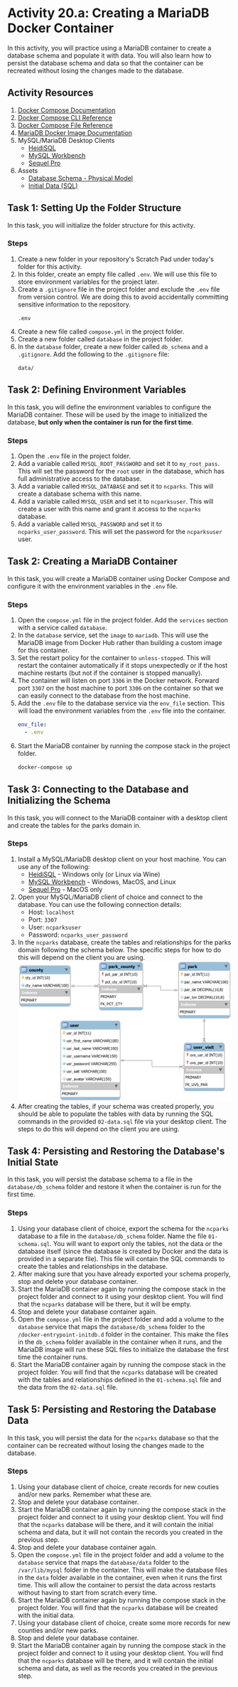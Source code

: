 # Activity 20.a: Creating a MariaDB Docker Container

In this activity, you will practice using a MariaDB container to create a database schema and populate it with data. You will also learn how to persist the database schema and data so that the container can be recreated without losing the changes made to the database.

## Activity Resources

1. [Docker Compose Documentation](https://docs.docker.com/compose/)
2. [Docker Compose CLI Reference](https://docs.docker.com/compose/reference/overview/)
3. [Docker Compose File Reference](https://docs.docker.com/compose/compose-file/)
4. [MariaDB Docker Image Documentation](https://hub.docker.com/_/mariadb)
5. MySQL/MariaDB Desktop Clients
    * [HeidiSQL](https://www.heidisql.com/)
    * [MySQL Workbench](https://www.mysql.com/products/workbench/)
    * [Sequel Pro](https://www.sequelpro.com/)
6. Assets
   * [Database Schema - Physical Model](files/ncparks_schema.png)
   * [Initial Data (SQL)](files/02-data.sql)

## Task 1: Setting Up the Folder Structure

In this task, you will initialize the folder structure for this activity.

### Steps

1. Create a new folder in your repository's Scratch Pad under today's folder for this activity.
2. In this folder, create an empty file called `.env`. We will use this file to store environment variables for the project later.
3. Create a `.gitignore` file in the project folder and exclude the `.env` file from version control. We are doing this to avoid accidentally committing sensitive information to the repository.
    ```
    .env
    ```
3. Create a new file called `compose.yml` in the project folder.
4. Create a new folder called `database` in the project folder.
5. In the `database` folder, create a new folder called `db_schema` and a `.gitignore`. Add the following to the `.gitignore` file:
    ```
    data/
    ```

## Task 2: Defining Environment Variables

In this task, you will define the environment variables to configure the MariaDB container. These will be used by the image to initialized the database, **but only when the container is run for the first time**.

### Steps

1. Open the `.env` file in the project folder.
2. Add a variable called `MYSQL_ROOT_PASSWORD` and set it to `my_root_pass`. This will set the password for the `root` user in the database, which has full administrative access to the database.
3. Add a variable called `MYSQL_DATABASE` and set it to `ncparks`. This will create a database schema with this name.
4. Add a variable called `MYSQL_USER` and set it to `ncparksuser`. This will create a user with this name and grant it access to the `ncparks` database.
5. Add a variable called `MYSQL_PASSWORD` and set it to `ncparks_user_password`. This will set the password for the `ncparksuser` user.


## Task 2: Creating a MariaDB Container

In this task, you will create a MariaDB container using Docker Compose and configure it with the environment variables in the `.env` file.

### Steps

1. Open the `compose.yml` file in the project folder. Add the `services` section with a service called `database`.
2. In the `database` service, set the `image` to `mariadb`. This will use the MariaDB image from Docker Hub rather than building a custom image for this container.
3. Set the restart policy for the container to `unless-stopped`. This will restart the container automatically if it stops unexpectedly or if the host machine restarts (but not if the container is stopped manually).
4. The container will listen on port `3306` in the Docker network. Forward port `3307` on the host machine to port `3306` on the container so that we can easily connect to the database from the host machine.
5. Add the `.env` file to the database service via the `env_file` section. This will load the environment variables from the `.env` file into the container.
    ```yml	
    env_file:
      - .env
    ```
6. Start the MariaDB container by running the compose stack in the project folder.
    ```bash
    docker-compose up
    ```

## Task 3: Connecting to the Database and Initializing the Schema

In this task, you will connect to the MariaDB container with a desktop client and create the tables for the parks domain in.

### Steps

1. Install a MySQL/MariaDB desktop client on your host machine. You can use any of the following:
    * [HeidiSQL](https://www.heidisql.com/) - Windows only (or Linux via Wine)
    * [MySQL Workbench](https://www.mysql.com/products/workbench/) - Windows, MacOS, and Linux
    * [Sequel Pro](https://www.sequelpro.com/) - MacOS only
2. Open your MySQL/MariaDB client of choice and connect to the database. You can use the following connection details:
    * Host: `localhost`
    * Port: `3307`
    * User: `ncparksuser`
    * Password: `ncparks_user_password`
3. In the `ncparks` database, create the tables and relationships for the parks domain following the schema below. The specific steps for how to do this will depend on the client you are using.
    ![Database Schema](files/ncparks_schema.png)
4. After creating the tables, if your schema was created properly, you should be able to populate the tables with data by running the SQL commands in the provided `02-data.sql` file via your desktop client. The steps to do this will depend on the client you are using.

## Task 4: Persisting and Restoring the Database's Initial State

In this task, you will persist the database schema to a file in the `database/db_schema` folder and restore it when the container is run for the first time.

### Steps

1. Using your database client of choice, export the schema for the `ncparks` database to a file in the `database/db_schema` folder. Name the file `01-schema.sql`. You will want to export only the tables, not the data or the database itself (since the database is created by Docker and the data is provided in a separate file). This file will contain the SQL commands to create the tables and relationships in the database.
2. After making sure that you have already exported your schema properly, stop and delete your database container.
3. Start the MariaDB container again by running the compose stack in the project folder and connect to it using your desktop client. You will find that the `ncparks` database will be there, but it will be empty.
4. Stop and delete your database container again.
5. Open the `compose.yml` file in the project folder and add a volume to the `database` service that maps the `database/db_schema` folder to the `/docker-entrypoint-initdb.d` folder in the container. This make the files in the `db_schema` folder available in the container when it runs, and the MariaDB image will run these SQL files to initialize the database the first time the container runs.
6. Start the MariaDB container again by running the compose stack in the project folder. You will find that the `ncparks` database will be created with the tables and relationships defined in the `01-schema.sql` file and the data from the `02-data.sql` file.


## Task 5: Persisting and Restoring the Database Data

In this task, you will persist the data for the `ncparks` database so that the container can be recreated without losing the changes made to the database.

### Steps

1. Using your database client of choice, create records for new couties and/or new parks. Remember what these are.
2. Stop and delete your database container.
3. Start the MariaDB container again by running the compose stack in the project folder and connect to it using your desktop client. You will find that the `ncparks` database will be there, and it will contain the initial schema and data, but it will not contain the records you created in the previous step.
4. Stop and delete your database container again.
5. Open the `compose.yml` file in the project folder and add a volume to the `database` service that maps the `database/data` folder to the `/var/lib/mysql` folder in the container. This will make the database files in the `data` folder available in the container, even when it runs the first time. This will allow the container to persist the data across restarts without having to start from scratch every time.
6. Start the MariaDB container again by running the compose stack in the project folder. You will find that the `ncparks` database will be created with the initial data.
7. Using your database client of choice, create some more records for new counties and/or new parks.
8. Stop and delete your database container.
9. Start the MariaDB container again by running the compose stack in the project folder and connect to it using your desktop client. You will find that the `ncparks` database will be there, and it will contain the initial schema and data, as well as the records you created in the previous step.